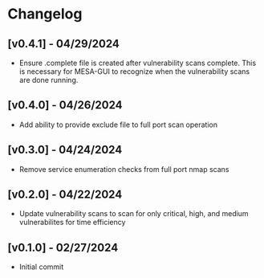 # Changelog
## [v0.4.1] - 04/29/2024
- Ensure .complete file is created after vulnerability scans complete. This is necessary for MESA-GUI to recognize when the vulnerability scans are done running. 

## [v0.4.0] - 04/26/2024
- Add ability to provide exclude file to full port scan operation

## [v0.3.0] - 04/24/2024

- Remove service enumeration checks from full port nmap scans

## [v0.2.0] - 04/22/2024
- Update vulnerability scans to scan for only critical, high, and medium vulnerabilites for time efficiency

## [v0.1.0] - 02/27/2024
- Initial commit
